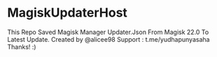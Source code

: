 # MagiskUpdaterHost

This Repo Saved Magisk Manager Updater.Json From Magisk 22.0 To Latest Update.
Created by @alicee98
Support : t.me/yudhapunyasaha
Thanks! :)
